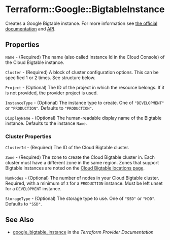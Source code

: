 # Terraform::Google::BigtableInstance

Creates a Google Bigtable instance. For more information see
[the official documentation](https://cloud.google.com/bigtable/) and
[API](https://cloud.google.com/bigtable/docs/go/reference).

## Properties

`Name` - (Required) The name (also called Instance Id in the Cloud Console) of the Cloud Bigtable instance.

`Cluster` - (Required) A block of cluster configuration options. This can be specified 1 or 2 times. See structure below.

`Project` - (Optional) The ID of the project in which the resource belongs. If it is not provided, the provider project is used.

`InstanceType` - (Optional) The instance type to create. One of `"DEVELOPMENT"` or `"PRODUCTION"`. Defaults to `"PRODUCTION"`.

`DisplayName` - (Optional) The human-readable display name of the Bigtable instance. Defaults to the instance `Name`.

### Cluster Properties

`ClusterId` - (Required) The ID of the Cloud Bigtable cluster.

`Zone` - (Required) The zone to create the Cloud Bigtable cluster in. Each cluster must have a different zone in the same region. Zones that support Bigtable instances are noted on the [Cloud Bigtable locations page](https://cloud.google.com/bigtable/docs/locations).

`NumNodes` - (Optional) The number of nodes in your Cloud Bigtable cluster. Required, with a minimum of `3` for a `PRODUCTION` instance. Must be left unset for a `DEVELOPMENT` instance.

`StorageType` - (Optional) The storage type to use. One of `"SSD"` or `"HDD"`. Defaults to `"SSD"`.


## See Also

* [google_bigtable_instance](https://www.terraform.io/docs/providers/google/r/bigtable_instance.html) in the _Terraform Provider Documentation_